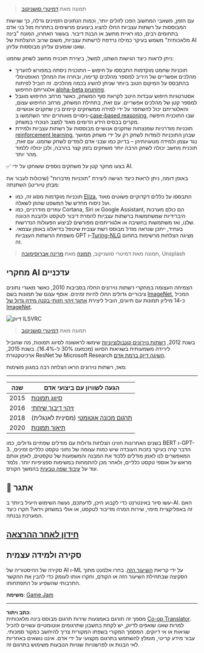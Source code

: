 <!--
CO_OP_TRANSLATOR_METADATA:
{
  "original_hash": "5d1cbc67a9690adb5b33adf297794087",
  "translation_date": "2025-08-28T19:44:43+00:00",
  "source_file": "lessons/1-Intro/README.md",
  "language_code": "he"
}
-->
> תמונה מאת [דמיטרי סושניקוב](http://soshnikov.com)

עם הזמן, משאבי המחשוב הפכו לזולים יותר, וכמות הנתונים הזמינים גדלה, כך שגישות המבוססות על רשתות עצביות החלו להציג ביצועים מרשימים בתחרות מול בני אדם בתחומים רבים, כמו ראיית מחשב או הבנת דיבור. בעשור האחרון, המונח "בינה מלאכותית" משמש בעיקר כמילה נרדפת לרשתות עצביות, משום שרוב ההצלחות של AI שאנו שומעים עליהן מבוססות עליהן.

ניתן לראות כיצד הגישות השתנו, למשל, ביצירת תוכנית מחשב לשחק שחמט:

* תוכניות שחמט מוקדמות התבססו על חיפוש – התוכנית ניסתה במפורש להעריך מהלכים אפשריים של היריב למספר מהלכים קדימה, ובחרה את המהלך האופטימלי בהתבסס על המיקום הטוב ביותר שניתן להשיג בכמה מהלכים. זה הוביל לפיתוח אלגוריתם החיפוש [alpha-beta pruning](https://en.wikipedia.org/wiki/Alpha%E2%80%93beta_pruning).
* אסטרטגיות חיפוש עובדות היטב לקראת סוף המשחק, כאשר מרחב החיפוש מוגבל למספר קטן של מהלכים אפשריים. עם זאת, בתחילת המשחק, מרחב החיפוש עצום, והאלגוריתם יכול להשתפר על ידי למידה ממשחקים קיימים בין שחקנים אנושיים. ניסויים מאוחרים יותר השתמשו ב-[case-based reasoning](https://en.wikipedia.org/wiki/Case-based_reasoning), שבו התוכנית חיפשה מקרים בבסיס הידע הדומים מאוד למצב הנוכחי במשחק.
* תוכניות מודרניות שמנצחות שחקנים אנושיים מבוססות על רשתות עצביות ולמידת [reinforcement learning](https://en.wikipedia.org/wiki/Reinforcement_learning), שבהן התוכניות לומדות לשחק רק על ידי משחק ממושך נגד עצמן ולמידה מטעויותיהן – בדיוק כמו שבני אדם לומדים לשחק שחמט. עם זאת, תוכנית מחשב יכולה לשחק הרבה יותר משחקים בזמן קצר בהרבה, ולכן יכולה ללמוד מהר יותר.

✅ בצעו מחקר קטן על משחקים נוספים ששוחקו על ידי AI.

באופן דומה, ניתן לראות כיצד הגישה ליצירת "תוכניות מדברות" (שיכולות לעבור את מבחן טיורינג) השתנתה:

* תוכניות מוקדמות מסוג זה, כמו [Eliza](https://en.wikipedia.org/wiki/ELIZA), התבססו על כללים דקדוקיים פשוטים מאוד ועל ניסוח מחדש של המשפט שהוזן לשאלה.
* עוזרים מודרניים, כמו Cortana, Siri או Google Assistant, הם כולם מערכות היברידיות שמשתמשות ברשתות עצביות להמרת דיבור לטקסט ולהבנת הכוונה שלנו, ואז משתמשות בחשיבה או אלגוריתמים מפורשים לביצוע הפעולות הנדרשות.
* בעתיד, ייתכן שנראה מודל מבוסס רשת עצבית שיטפל בדיאלוג באופן עצמאי. משפחת הרשתות העצביות GPT ו-[Turing-NLG](https://turing.microsoft.com/) מציגה הצלחות מרשימות בתחום זה.

> תמונה מאת דמיטרי סושניקוב, [תמונה](https://unsplash.com/photos/r8LmVbUKgns) מאת [מרינה אברוסימובה](https://unsplash.com/@abrosimova_marina_foto), Unsplash

## מחקרי AI עדכניים

הצמיחה העצומה במחקרי רשתות נוירונים החלה בסביבות 2010, כאשר מאגרי נתונים ציבוריים גדולים החלו להיות זמינים. אוסף עצום של תמונות בשם [ImageNet](https://en.wikipedia.org/wiki/ImageNet), המכיל כ-14 מיליון תמונות עם תיוגים, הוביל ליצירת [אתגר זיהוי חזותי בקנה מידה גדול של ImageNet](https://image-net.org/challenges/LSVRC/).

![דיוק ILSVRC](../../../../lessons/1-Intro/images/ilsvrc.gif)

> תמונה מאת [דמיטרי סושניקוב](http://soshnikov.com)

בשנת 2012, [רשתות נוירונים קונבולוציוניות](../4-ComputerVision/07-ConvNets/README.md) שימשו לראשונה לסיווג תמונות, מה שהוביל לירידה משמעותית בשגיאות הסיווג (מכמעט 30% ל-16.4%). בשנת 2015, ארכיטקטורת ResNet של Microsoft Research [השיגה דיוק ברמת אדם](https://doi.org/10.1109/ICCV.2015.123).

מאז, רשתות נוירונים הראו הצלחה רבה במגוון משימות:

---

שנה | הגעה לשוויון עם ביצועי אדם
-----|--------
2015 | [סיווג תמונות](https://doi.org/10.1109/ICCV.2015.123)
2016 | [זיהוי דיבור שיחתי](https://arxiv.org/abs/1610.05256)
2018 | [תרגום מכונה אוטומטי](https://arxiv.org/abs/1803.05567) (מסינית לאנגלית)
2020 | [תיאור תמונות](https://arxiv.org/abs/2009.13682)

בשנים האחרונות חווינו הצלחות גדולות עם מודלים שפתיים גדולים, כמו BERT ו-GPT-3. הדבר קרה בעיקר בזכות העובדה שיש כמות עצומה של נתוני טקסט כלליים זמינים, המאפשרים לנו לאמן מודלים ללכוד את המבנה והמשמעות של טקסטים, לאמן אותם מראש על אוספי טקסט כלליים, ולאחר מכן להתמחות במשימות ספציפיות יותר. נלמד עוד על [עיבוד שפה טבעית](../5-NLP/README.md) בהמשך הקורס.

## 🚀 אתגר

עשו סיור באינטרנט כדי לקבוע היכן, לדעתכם, נעשה השימוש היעיל ביותר ב-AI. האם זה באפליקציית מיפוי, שירות המרה מדיבור לטקסט, או אולי במשחק וידאו? חקרו כיצד המערכת נבנתה.

## [חידון לאחר ההרצאה](https://red-field-0a6ddfd03.1.azurestaticapps.net/quiz/201)

## סקירה ולמידה עצמית

סקירה של ההיסטוריה של AI ו-ML על ידי קריאת [השיעור הזה](https://github.com/microsoft/ML-For-Beginners/tree/main/1-Introduction/2-history-of-ML). בחרו אלמנט מתוך הסקיצה שבתחילת השיעור הזה או הקודם, וחקרו אותו לעומק כדי להבין את ההקשר התרבותי שהשפיע על התפתחותו.

**משימה**: [Game Jam](assignment.md)

---

**כתב ויתור**:  
מסמך זה תורגם באמצעות שירות תרגום מבוסס בינה מלאכותית [Co-op Translator](https://github.com/Azure/co-op-translator). למרות שאנו שואפים לדיוק, יש לקחת בחשבון שתרגומים אוטומטיים עשויים להכיל שגיאות או אי דיוקים. המסמך המקורי בשפתו המקורית צריך להיחשב כמקור סמכותי. עבור מידע קריטי, מומלץ להשתמש בתרגום מקצועי על ידי אדם. איננו נושאים באחריות לאי הבנות או לפרשנויות שגויות הנובעות משימוש בתרגום זה.
